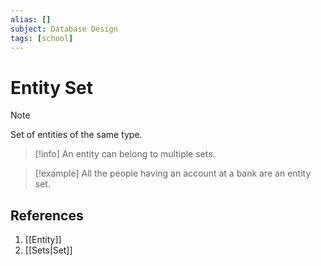 ```yaml
---
alias: []
subject: Database Design
tags: [school]
---
```

# Entity Set

>[!note]
> Set of entities of the same type.

> [!info]
> An entity can belong to multiple sets.

> [!example]
> All the people having an account at a bank are an entity set.

## References
1. [[Entity]]
2. [[Sets|Set]]